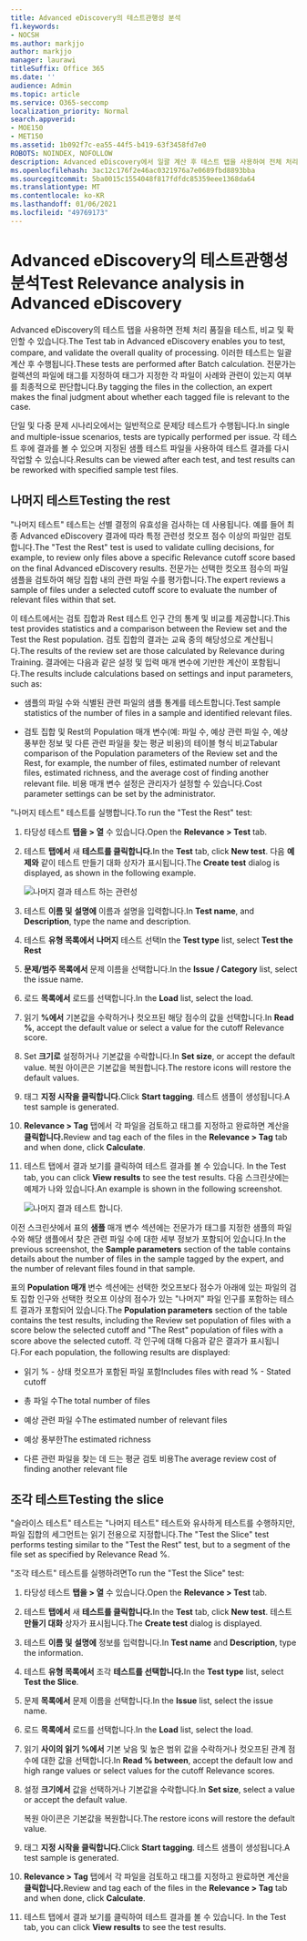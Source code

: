 ```yaml
---
title: Advanced eDiscovery의 테스트관행성 분석
f1.keywords:
- NOCSH
ms.author: markjjo
author: markjjo
manager: laurawi
titleSuffix: Office 365
ms.date: ''
audience: Admin
ms.topic: article
ms.service: O365-seccomp
localization_priority: Normal
search.appverid:
- MOE150
- MET150
ms.assetid: 1b092f7c-ea55-44f5-b419-63f3458fd7e0
ROBOTS: NOINDEX, NOFOLLOW
description: Advanced eDiscovery에서 일괄 계산 후 테스트 탭을 사용하여 전체 처리 품질을 테스트, 비교 및 유효성을 검사하는 방법을 배워야 합니다.
ms.openlocfilehash: 3ac12c176f2e46ac0321976a7e0689fbd8893bba
ms.sourcegitcommit: 5ba0015c1554048f817fdfdc85359eee1368da64
ms.translationtype: MT
ms.contentlocale: ko-KR
ms.lasthandoff: 01/06/2021
ms.locfileid: "49769173"
---
```

# <a name="test-relevance-analysis-in-advanced-ediscovery"></a><span data-ttu-id="b907a-103">Advanced eDiscovery의 테스트관행성 분석</span><span class="sxs-lookup"><span data-stu-id="b907a-103">Test Relevance analysis in Advanced eDiscovery</span></span>
  
<span data-ttu-id="b907a-104">Advanced eDiscovery의 테스트 탭을 사용하면 전체 처리 품질을 테스트, 비교 및 확인할 수 있습니다.</span><span class="sxs-lookup"><span data-stu-id="b907a-104">The Test tab in Advanced eDiscovery enables you to test, compare, and validate the overall quality of processing.</span></span> <span data-ttu-id="b907a-105">이러한 테스트는 일괄 계산 후 수행됩니다.</span><span class="sxs-lookup"><span data-stu-id="b907a-105">These tests are performed after Batch calculation.</span></span> <span data-ttu-id="b907a-106">전문가는 컬렉션의 파일에 태그를 지정하여 태그가 지정한 각 파일이 사례와 관련이 있는지 여부를 최종적으로 판단합니다.</span><span class="sxs-lookup"><span data-stu-id="b907a-106">By tagging the files in the collection, an expert makes the final judgment about whether each tagged file is relevant to the case.</span></span>
  
<span data-ttu-id="b907a-107">단일 및 다중 문제 시나리오에서는 일반적으로 문제당 테스트가 수행됩니다.</span><span class="sxs-lookup"><span data-stu-id="b907a-107">In single and multiple-issue scenarios, tests are typically performed per issue.</span></span> <span data-ttu-id="b907a-108">각 테스트 후에 결과를 볼 수 있으며 지정된 샘플 테스트 파일을 사용하여 테스트 결과를 다시 작업할 수 있습니다.</span><span class="sxs-lookup"><span data-stu-id="b907a-108">Results can be viewed after each test, and test results can be reworked with specified sample test files.</span></span>
  
## <a name="testing-the-rest"></a><span data-ttu-id="b907a-109">나머지 테스트</span><span class="sxs-lookup"><span data-stu-id="b907a-109">Testing the rest</span></span>

<span data-ttu-id="b907a-110">"나머지 테스트" 테스트는 선별 결정의 유효성을 검사하는 데 사용됩니다. 예를 들어 최종 Advanced eDiscovery 결과에 따라 특정 관련성 컷오프 점수 이상의 파일만 검토합니다.</span><span class="sxs-lookup"><span data-stu-id="b907a-110">The "Test the Rest" test is used to validate culling decisions, for example, to review only files above a specific Relevance cutoff score based on the final Advanced eDiscovery results.</span></span> <span data-ttu-id="b907a-111">전문가는 선택한 컷오프 점수의 파일 샘플을 검토하여 해당 집합 내의 관련 파일 수를 평가합니다.</span><span class="sxs-lookup"><span data-stu-id="b907a-111">The expert reviews a sample of files under a selected cutoff score to evaluate the number of relevant files within that set.</span></span>
  
<span data-ttu-id="b907a-112">이 테스트에서는 검토 집합과 Rest 테스트 인구 간의 통계 및 비교를 제공합니다.</span><span class="sxs-lookup"><span data-stu-id="b907a-112">This test provides statistics and a comparison between the Review set and the Test the Rest population.</span></span> <span data-ttu-id="b907a-113">검토 집합의 결과는 교육 중의 해당성으로 계산됩니다.</span><span class="sxs-lookup"><span data-stu-id="b907a-113">The results of the review set are those calculated by Relevance during Training.</span></span> <span data-ttu-id="b907a-114">결과에는 다음과 같은 설정 및 입력 매개 변수에 기반한 계산이 포함됩니다.</span><span class="sxs-lookup"><span data-stu-id="b907a-114">The results include calculations based on settings and input parameters, such as:</span></span>
  
- <span data-ttu-id="b907a-115">샘플의 파일 수와 식별된 관련 파일의 샘플 통계를 테스트합니다.</span><span class="sxs-lookup"><span data-stu-id="b907a-115">Test sample statistics of the number of files in a sample and identified relevant files.</span></span>

- <span data-ttu-id="b907a-116">검토 집합 및 Rest의 Population 매개 변수(예: 파일 수, 예상 관련 파일 수, 예상 풍부한 정보 및 다른 관련 파일을 찾는 평균 비용)의 테이블 형식 비교</span><span class="sxs-lookup"><span data-stu-id="b907a-116">Tabular comparison of the Population parameters of the Review set and the Rest, for example, the number of files, estimated number of relevant files, estimated richness, and the average cost of finding another relevant file.</span></span> <span data-ttu-id="b907a-117">비용 매개 변수 설정은 관리자가 설정할 수 있습니다.</span><span class="sxs-lookup"><span data-stu-id="b907a-117">Cost parameter settings can be set by the administrator.</span></span>

<span data-ttu-id="b907a-118">"나머지 테스트" 테스트를 실행합니다.</span><span class="sxs-lookup"><span data-stu-id="b907a-118">To run the "Test the Rest" test:</span></span>

1. <span data-ttu-id="b907a-119">타당성 테스트 **탭을 \> 열** 수 있습니다.</span><span class="sxs-lookup"><span data-stu-id="b907a-119">Open the **Relevance \> Test** tab.</span></span>

2. <span data-ttu-id="b907a-120">테스트 **탭에서** 새 **테스트를 클릭합니다.**</span><span class="sxs-lookup"><span data-stu-id="b907a-120">In the **Test** tab, click **New test**.</span></span> <span data-ttu-id="b907a-121">다음 **예제와** 같이 테스트 만들기 대화 상자가 표시됩니다.</span><span class="sxs-lookup"><span data-stu-id="b907a-121">The **Create test** dialog is displayed, as shown in the following example.</span></span>

    ![나머지 결과 테스트 하는 관련성](../media/46e6898a-f929-4fd0-88d9-6f91d04b6ce2.png)
  
3. <span data-ttu-id="b907a-123">테스트 **이름 및** **설명에** 이름과 설명을 입력합니다.</span><span class="sxs-lookup"><span data-stu-id="b907a-123">In **Test name**, and **Description**, type the name and description.</span></span>

4. <span data-ttu-id="b907a-124">테스트 **유형 목록에서** **나머지** 테스트 선택</span><span class="sxs-lookup"><span data-stu-id="b907a-124">In the **Test type** list, select **Test the Rest**</span></span>

5. <span data-ttu-id="b907a-125">**문제/범주 목록에서** 문제 이름을 선택합니다.</span><span class="sxs-lookup"><span data-stu-id="b907a-125">In the **Issue / Category** list, select the issue name.</span></span>

6. <span data-ttu-id="b907a-126">로드 **목록에서** 로드를 선택합니다.</span><span class="sxs-lookup"><span data-stu-id="b907a-126">In the **Load** list, select the load.</span></span> 

7. <span data-ttu-id="b907a-127">읽기 **%에서** 기본값을 수락하거나 컷오프된 해당 점수의 값을 선택합니다.</span><span class="sxs-lookup"><span data-stu-id="b907a-127">In **Read %**, accept the default value or select a value for the cutoff Relevance score.</span></span> 

8. <span data-ttu-id="b907a-128">Set **크기로** 설정하거나 기본값을 수락합니다.</span><span class="sxs-lookup"><span data-stu-id="b907a-128">In **Set size**, or accept the default value.</span></span> <span data-ttu-id="b907a-129">복원 아이콘은 기본값을 복원합니다.</span><span class="sxs-lookup"><span data-stu-id="b907a-129">The restore icons will restore the default values.</span></span>

9. <span data-ttu-id="b907a-130">태그 **지정 시작을 클릭합니다.**</span><span class="sxs-lookup"><span data-stu-id="b907a-130">Click **Start tagging**.</span></span> <span data-ttu-id="b907a-131">테스트 샘플이 생성됩니다.</span><span class="sxs-lookup"><span data-stu-id="b907a-131">A test sample is generated.</span></span>

10. <span data-ttu-id="b907a-132">**Relevance \> Tag** 탭에서 각 파일을 검토하고 태그를 지정하고 완료하면 계산을 **클릭합니다.**</span><span class="sxs-lookup"><span data-stu-id="b907a-132">Review and tag each of the files in the **Relevance \> Tag** tab and when done, click **Calculate**.</span></span>

11. <span data-ttu-id="b907a-133">테스트 탭에서 결과 보기를 클릭하여 테스트 결과를 볼 수 있습니다. </span><span class="sxs-lookup"><span data-stu-id="b907a-133">In the Test tab, you can click **View results** to see the test results.</span></span> <span data-ttu-id="b907a-134">다음 스크린샷에는 예제가 나와 있습니다.</span><span class="sxs-lookup"><span data-stu-id="b907a-134">An example is shown in the following screenshot.</span></span>

    ![나머지 결과 테스트 합니다.](../media/b95744a9-047d-4c29-992d-04fa7e58e58a.png)
  
<span data-ttu-id="b907a-136">이전 스크린샷에서 표의 **샘플** 매개 변수 섹션에는 전문가가 태그를 지정한 샘플의 파일 수와 해당 샘플에서 찾은 관련 파일 수에 대한 세부 정보가 포함되어 있습니다.</span><span class="sxs-lookup"><span data-stu-id="b907a-136">In the previous screenshot, the **Sample parameters** section of the table contains details about the number of files in the sample tagged by the expert, and the number of relevant files found in that sample.</span></span>
  
<span data-ttu-id="b907a-137">표의 **Population 매개** 변수 섹션에는 선택한 컷오프보다 점수가 아래에 있는 파일의 검토 집합 인구와 선택한 컷오프 이상의 점수가 있는 "나머지" 파일 인구를 포함하는 테스트 결과가 포함되어 있습니다.</span><span class="sxs-lookup"><span data-stu-id="b907a-137">The **Population parameters** section of the table contains the test results, including the Review set population of files with a score below the selected cutoff and "The Rest" population of files with a score above the selected cutoff.</span></span> <span data-ttu-id="b907a-138">각 인구에 대해 다음과 같은 결과가 표시됩니다.</span><span class="sxs-lookup"><span data-stu-id="b907a-138">For each population, the following results are displayed:</span></span>
  
- <span data-ttu-id="b907a-139">읽기 % - 상태 컷오프가 포함된 파일 포함</span><span class="sxs-lookup"><span data-stu-id="b907a-139">Includes files with read % - Stated cutoff</span></span>

- <span data-ttu-id="b907a-140">총 파일 수</span><span class="sxs-lookup"><span data-stu-id="b907a-140">The total number of files</span></span>

- <span data-ttu-id="b907a-141">예상 관련 파일 수</span><span class="sxs-lookup"><span data-stu-id="b907a-141">The estimated number of relevant files</span></span>

- <span data-ttu-id="b907a-142">예상 풍부한</span><span class="sxs-lookup"><span data-stu-id="b907a-142">The estimated richness</span></span>

- <span data-ttu-id="b907a-143">다른 관련 파일을 찾는 데 드는 평균 검토 비용</span><span class="sxs-lookup"><span data-stu-id="b907a-143">The average review cost of finding another relevant file</span></span>

## <a name="testing-the-slice"></a><span data-ttu-id="b907a-144">조각 테스트</span><span class="sxs-lookup"><span data-stu-id="b907a-144">Testing the slice</span></span>

<span data-ttu-id="b907a-145">"슬라이스 테스트" 테스트는 "나머지 테스트" 테스트와 유사하게 테스트를 수행하지만, 파일 집합의 세그먼트는 읽기 전용으로 지정합니다.</span><span class="sxs-lookup"><span data-stu-id="b907a-145">The "Test the Slice" test performs testing similar to the "Test the Rest" test, but to a segment of the file set as specified by Relevance Read %.</span></span>

<span data-ttu-id="b907a-146">"조각 테스트" 테스트를 실행하려면</span><span class="sxs-lookup"><span data-stu-id="b907a-146">To run the "Test the Slice" test:</span></span>
  
1. <span data-ttu-id="b907a-147">타당성 테스트 **탭을 \> 열** 수 있습니다.</span><span class="sxs-lookup"><span data-stu-id="b907a-147">Open the **Relevance \> Test** tab.</span></span>

2. <span data-ttu-id="b907a-148">테스트 **탭에서** 새 **테스트를 클릭합니다.**</span><span class="sxs-lookup"><span data-stu-id="b907a-148">In the **Test** tab, click **New test**.</span></span> <span data-ttu-id="b907a-149">테스트 **만들기 대화** 상자가 표시됩니다.</span><span class="sxs-lookup"><span data-stu-id="b907a-149">The **Create test** dialog is displayed.</span></span>

3. <span data-ttu-id="b907a-150">테스트 **이름 및** **설명에** 정보를 입력합니다.</span><span class="sxs-lookup"><span data-stu-id="b907a-150">In **Test name** and **Description**, type the information.</span></span>

4. <span data-ttu-id="b907a-151">테스트 **유형 목록에서** 조각 **테스트를 선택합니다.**</span><span class="sxs-lookup"><span data-stu-id="b907a-151">In the **Test type** list, select **Test the Slice**.</span></span>

5. <span data-ttu-id="b907a-152">문제 **목록에서** 문제 이름을 선택합니다.</span><span class="sxs-lookup"><span data-stu-id="b907a-152">In the **Issue** list, select the issue name.</span></span>

6. <span data-ttu-id="b907a-153">로드 **목록에서** 로드를 선택합니다.</span><span class="sxs-lookup"><span data-stu-id="b907a-153">In the **Load** list, select the load.</span></span>

7. <span data-ttu-id="b907a-154">읽기 **사이의 읽기 %에서** 기본 낮음 및 높은 범위 값을 수락하거나 컷오프된 관계 점수에 대한 값을 선택합니다.</span><span class="sxs-lookup"><span data-stu-id="b907a-154">In **Read % between**, accept the default low and high range values or select values for the cutoff Relevance scores.</span></span>

8. <span data-ttu-id="b907a-155">설정 **크기에서** 값을 선택하거나 기본값을 수락합니다.</span><span class="sxs-lookup"><span data-stu-id="b907a-155">In **Set size**, select a value or accept the default value.</span></span>

    <span data-ttu-id="b907a-156">복원 아이콘은 기본값을 복원합니다.</span><span class="sxs-lookup"><span data-stu-id="b907a-156">The restore icons will restore the default value.</span></span>

9. <span data-ttu-id="b907a-157">태그 **지정 시작을 클릭합니다.**</span><span class="sxs-lookup"><span data-stu-id="b907a-157">Click **Start tagging**.</span></span> <span data-ttu-id="b907a-158">테스트 샘플이 생성됩니다.</span><span class="sxs-lookup"><span data-stu-id="b907a-158">A test sample is generated.</span></span>

10. <span data-ttu-id="b907a-159">**Relevance \> Tag** 탭에서 각 파일을 검토하고 태그를 지정하고 완료하면 계산을 **클릭합니다.**</span><span class="sxs-lookup"><span data-stu-id="b907a-159">Review and tag each of the files in the **Relevance \> Tag** tab and when done, click **Calculate**.</span></span>

11. <span data-ttu-id="b907a-160">테스트 탭에서 결과 보기를 클릭하여 테스트 결과를 볼 수 있습니다. </span><span class="sxs-lookup"><span data-stu-id="b907a-160">In the Test tab, you can click **View results** to see the test results.</span></span>
